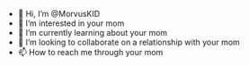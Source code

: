 - 👋 Hi, I’m @MorvusKID
- 👀 I’m interested in your mom
- 🌱 I’m currently learning about your mom
- 💞️ I’m looking to collaborate on a relationship with your mom
- 📫 How to reach me through your mom

<!---
MorvusKID/MorvusKID is a ✨ special ✨ repository because its `README.md` (this file) appears on your GitHub profile.
You can click the Preview link to take a look at your changes.
--->
